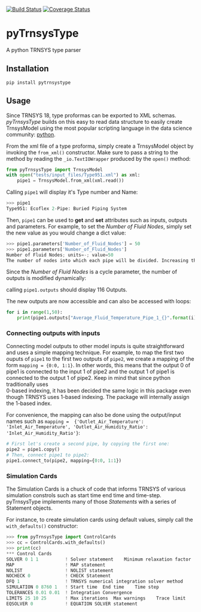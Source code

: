 [![Build Status](https://travis-ci.com/samuelduchesne/pyTrnsysType.svg?branch=master)](https://travis-ci.com/samuelduchesne/pyTrnsysType)
[![Coverage Status](https://coveralls.io/repos/github/samuelduchesne/pyTrnsysType/badge.svg)](https://coveralls.io/github/samuelduchesne/pyTrnsysType)

# pyTrnsysType

A python TRNSYS type parser

Installation
------------

```
pip install pytrnsystype
```

## Usage

Since TRNSYS 18, type proformas can be exported to XML schemas. *pyTrnsysType* builds on this easy to read data 
structure to easily create TrnsysModel using the most popular scripting language in the data science community: 
[python](https://www.economist.com/graphic-detail/2018/07/26/python-is-becoming-the-worlds-most-popular-coding-language).

From the xml file of a type proforma, simply create a TrnsysModel object by invoking the `from_xml()` constructor. 
Make sure to pass a string to the method by reading the `_io.TextIOWrapper` produced by the `open()` method:

```python
from pyTrnsysType import TrnsysModel
with open("tests/input_files/Type951.xml") as xml:
    pipe1 = TrnsysModel.from_xml(xml.read())
```

Calling `pipe1` will display it's Type number and Name:

```python
>>> pipe1
Type951: Ecoflex 2-Pipe: Buried Piping System
```

Then, `pipe1` can be used to **get** and **set** attributes such as inputs, outputs and parameters.
For example, to set the *Number of Fluid Nodes*, simply set the new value as you would change a dict value:

```python
>>> pipe1.parameters['Number_of_Fluid_Nodes'] = 50
>>> pipe1.parameters['Number_of_Fluid_Nodes']
Number of Fluid Nodes; units=-; value=50
The number of nodes into which each pipe will be divided. Increasing the number of nodes will improve the accuracy but cost simulation run-time.
```

Since the *Number of Fluid Nodes* is a cycle parameter, the number of outputs is modified dynamically:

calling `pipe1.outputs` should display 116 Outputs.

The new outputs are now accessible and can also be accessed with loops:

```python
for i in range(1,50):
    print(pipe1.outputs["Average_Fluid_Temperature_Pipe_1_{}".format(i)])
```

### Connecting outputs with inputs

Connecting model outputs to other model inputs is quite straightforward and uses a simple mapping technique. For 
example, to map the first two ouputs of `pipe1` to the first two outputs of `pipe2`, we create a mapping of the form 
`mapping = {0:0, 1:1}`. In other words, this means that the output 0 of pipe1 is connected to the input 1 of pipe2 
and the output 1 of pipe1 is connected to the output 1 of pipe2. Keep in mind that since python traditionally uses  
0-based indexing, it has been decided the same logic in this package even though TRNSYS uses 1-based indexing. The 
package will internally assign the 1-based index.

For convenience, the mapping can also be done using the output/input names such as `mapping = 
{'Outlet_Air_Temperature': 'Inlet_Air_Temperature', 'Outlet_Air_Humidity_Ratio': 'Inlet_Air_Humidity_Ratio'}`:

```python
# First let's create a second pipe, by copying the first one:
pipe2 = pipe1.copy()
# Then, connect pipe1 to pipe2:
pipe1.connect_to(pipe2, mapping={0:0, 1:1})
```

### Simulation Cards

The Simulation Cards is a chuck of code that informs TRNSYS of various simulation constrols such as start time end 
time and time-step. pyTrnsysType implements many of those *Statements* with a series of Statement objects.

For instance, to create simulation cards using default values, simply call the `with_defaults()` constructor:

```python
>>> from pyTrnsysType import ControlCards
>>> cc = ControlCards.with_defaults()
>>> print(cc)
*** Control Cards
SOLVER 0 1 1          ! Solver statement	Minimum relaxation factor	Maximum relaxation factor
MAP                   ! MAP statement
NOLIST                ! NOLIST statement
NOCHECK 0             ! CHECK Statement
DFQ 1                 ! TRNSYS numerical integration solver method
SIMULATION 0 8760 1   ! Start time	End time	Time step
TOLERANCES 0.01 0.01  ! Integration	Convergence
LIMITS 25 10 25       ! Max iterations	Max warnings	Trace limit
EQSOLVER 0            ! EQUATION SOLVER statement
```
